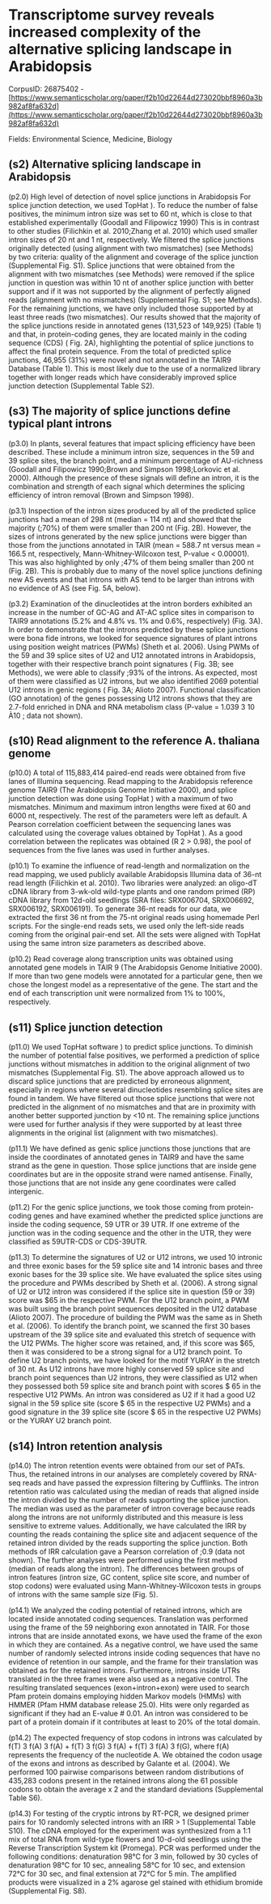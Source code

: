 # Transcriptome survey reveals increased complexity of the alternative splicing landscape in Arabidopsis

CorpusID: 26875402 - [https://www.semanticscholar.org/paper/f2b10d22644d273020bbf8960a3b982af8fa632d](https://www.semanticscholar.org/paper/f2b10d22644d273020bbf8960a3b982af8fa632d)

Fields: Environmental Science, Medicine, Biology

## (s2) Alternative splicing landscape in Arabidopsis
(p2.0) High level of detection of novel splice junctions in Arabidopsis For splice junction detection, we used TopHat ). To reduce the number of false positives, the minimum intron size was set to 60 nt, which is close to that established experimentally (Goodall and Filipowicz 1990) This is in contrast to other studies (Filichkin et al. 2010;Zhang et al. 2010) which used smaller intron sizes of 20 nt and 1 nt, respectively. We filtered the splice junctions originally detected (using alignment with two mismatches) (see Methods) by two criteria: quality of the alignment and coverage of the splice junction (Supplemental Fig. S1). Splice junctions that were obtained from the alignment with two mismatches (see Methods) were removed if the splice junction in question was within 10 nt of another splice junction with better support and if it was not supported by the alignment of perfectly aligned reads (alignment with no mismatches) (Supplemental Fig. S1; see Methods). For the remaining junctions, we have only included those supported by at least three reads (two mismatches). Our results showed that the majority of the splice junctions reside in annotated genes (131,523 of 149,925) (Table 1) and that, in protein-coding genes, they are located mainly in the coding sequence (CDS) ( Fig. 2A), highlighting the potential of splice junctions to affect the final protein sequence. From the total of predicted splice junctions, 46,955 (31%) were novel and not annotated in the TAIR9 Database (Table 1). This is most likely due to the use of a normalized library together with longer reads which have considerably improved splice junction detection (Supplemental Table S2).
## (s3) The majority of splice junctions define typical plant introns
(p3.0) In plants, several features that impact splicing efficiency have been described. These include a minimum intron size, sequences in the 59 and 39 splice sites, the branch point, and a minimum percentage of AU-richness (Goodall and Filipowicz 1990;Brown and Simpson 1998;Lorkovic et al. 2000). Although the presence of these signals will define an intron, it is the combination and strength of each signal which determines the splicing efficiency of intron removal (Brown and Simpson 1998).

(p3.1) Inspection of the intron sizes produced by all of the predicted splice junctions had a mean of 298 nt (median = 114 nt) and showed that the majority (;70%) of them were smaller than 200 nt (Fig. 2B). However, the sizes of introns generated by the new splice junctions were bigger than those from the junctions annotated in TAIR (mean = 588.7 nt versus mean = 166.5 nt, respectively, Mann-Whitney-Wilcoxon test, P-value < 0.00001). This was also highlighted by only ;47% of them being smaller than 200 nt (Fig. 2B). This is probably due to many of the novel splice junctions defining new AS events and that introns with AS tend to be larger than introns with no evidence of AS (see Fig. 5A, below).

(p3.2) Examination of the dinucleotides at the intron borders exhibited an increase in the number of GC-AG and AT-AC splice sites in comparison to TAIR9 annotations (5.2% and 4.8% vs. 1% and 0.6%, respectively) (Fig. 3A). In order to demonstrate that the introns predicted by these splice junctions were bona fide introns, we looked for sequence signatures of plant introns using position weight matrices (PWMs) (Sheth et al. 2006). Using PWMs of the 59 and 39 splice sites of U2 and U12 annotated introns in Arabidopsis, together with their respective branch point signatures ( Fig. 3B; see Methods), we were able to classify ;93% of the introns. As expected, most of them were classified as U2 introns, but we also identified 2069 potential U12 introns in genic regions ( Fig. 3A;   Alioto 2007). Functional classification (GO annotation) of the genes possessing U12 introns shows that they are 2.7-fold enriched in DNA and RNA metabolism class (P-value = 1.039 3 10 À10 ; data not shown).
## (s10) Read alignment to the reference A. thaliana genome
(p10.0) A total of 115,883,414 paired-end reads were obtained from five lanes of Illumina sequencing. Read mapping to the Arabidopsis reference genome TAIR9 (The Arabidopsis Genome Initiative 2000), and splice junction detection was done using TopHat ) with a maximum of two mismatches. Minimum and maximum intron lengths were fixed at 60 and 6000 nt, respectively. The rest of the parameters were left as default. A Pearson correlation coefficient between the sequencing lanes was calculated using the coverage values obtained by TopHat ). As a good correlation between the replicates was obtained (R 2 > 0.98), the pool of sequences from the five lanes was used in further analyses.

(p10.1) To examine the influence of read-length and normalization on the read mapping, we used publicly available Arabidopsis Illumina data of 36-nt read length (Filichkin et al. 2010). Two libraries were analyzed: an oligo-dT cDNA library from 3-wk-old wild-type plants and one random primed (RP) cDNA library from 12d-old seedlings (SRA files: SRX006704, SRX006692, SRX006192, SRX006191). To generate 36-nt reads for our data, we extracted the first 36 nt from the 75-nt original reads using homemade Perl scripts. For the single-end reads sets, we used only the left-side reads coming from the original pair-end set. All the sets were aligned with TopHat using the same intron size parameters as described above.

(p10.2) Read coverage along transcription units was obtained using annotated gene models in TAIR 9 (The Arabidopsis Genome Initiative 2000). If more than two gene models were annotated for a particular gene, then we chose the longest model as a representative of the gene. The start and the end of each transcription unit were normalized from 1% to 100%, respectively.
## (s11) Splice junction detection
(p11.0) We used TopHat software ) to predict splice junctions. To diminish the number of potential false positives, we performed a prediction of splice junctions without mismatches in addition to the original alignment of two mismatches (Supplemental Fig. S1). The above approach allowed us to discard splice junctions that are predicted by erroneous alignment, especially in regions where several dinucleotides resembling splice sites are found in tandem. We have filtered out those splice junctions that were not predicted in the alignment of no mismatches and that are in proximity with another better supported junction by <10 nt. The remaining splice junctions were used for further analysis if they were supported by at least three alignments in the original list (alignment with two mismatches).

(p11.1) We have defined as genic splice junctions those junctions that are inside the coordinates of annotated genes in TAIR9 and have the same strand as the gene in question. Those splice junctions that are inside gene coordinates but are in the opposite strand were named antisense. Finally, those junctions that are not inside any gene coordinates were called intergenic.

(p11.2) For the genic splice junctions, we took those coming from protein-coding genes and have examined whether the predicted splice junctions are inside the coding sequence, 59 UTR or 39 UTR. If one extreme of the junction was in the coding sequence and the other in the UTR, they were classified as 59UTR-CDS or CDS-39UTR.

(p11.3) To determine the signatures of U2 or U12 introns, we used 10 intronic and three exonic bases for the 59 splice site and 14 intronic bases and three exonic bases for the 39 splice site. We have evaluated the splice sites using the procedure and PWMs described by Sheth et al. (2006). A strong signal of U2 or U12 intron was considered if the splice site in question (59 or 39) score was $65 in the respective PWM. For the U12 branch point, a PWM was built using the branch point sequences deposited in the U12 database (Alioto 2007). The procedure of building the PWM was the same as in Sheth et al. (2006). To identify the branch point, we scanned the first 30 bases upstream of the 39 splice site and evaluated this stretch of sequence with the U12 PWMs. The higher score was retained, and, if this score was $65, then it was considered to be a strong signal for a U12 branch point. To define U2 branch points, we have looked for the motif YURAY in the stretch of 30 nt. As U12 introns have more highly conserved 59 splice site and branch point sequences than U2 introns, they were classified as U12 when they possessed both 59 splice site and branch point with scores $ 65 in the respective U12 PWMs. An intron was considered as U2 if it had a good U2 signal in the 59 splice site (score $ 65 in the respective U2 PWMs) and a good signature in the 39 splice site (score $ 65 in the respective U2 PWMs) or the YURAY U2 branch point.
## (s14) Intron retention analysis
(p14.0) The intron retention events were obtained from our set of PATs. Thus, the retained introns in our analyses are completely covered by RNA-seq reads and have passed the expression filtering by Cufflinks. The intron retention ratio was calculated using the median of reads that aligned inside the intron divided by the number of reads supporting the splice junction. The median was used as the parameter of intron coverage because reads along the introns are not uniformly distributed and this measure is less sensitive to extreme values. Additionally, we have calculated the IRR by counting the reads containing the splice site and adjacent sequence of the retained intron divided by the reads supporting the splice junction. Both methods of IRR calculation gave a Pearson correlation of ;0.9 (data not shown). The further analyses were performed using the first method (median of reads along the intron). The differences between groups of intron features (intron size, GC content, splice site score, and number of stop codons) were evaluated using Mann-Whitney-Wilcoxon tests in groups of introns with the same sample size (Fig. 5).

(p14.1) We analyzed the coding potential of retained introns, which are located inside annotated coding sequences. Translation was performed using the frame of the 59 neighboring exon annotated in TAIR. For those introns that are inside annotated exons, we have used the frame of the exon in which they are contained. As a negative control, we have used the same number of randomly selected introns inside coding sequences that have no evidence of retention in our sample, and the frame for their translation was obtained as for the retained introns. Furthermore, introns inside UTRs translated in the three frames were also used as a negative control. The resulting translated sequences (exon+intron+exon) were used to search Pfam protein domains employing hidden Markov models (HMMs) with HMMER (Pfam HMM database release 25.0). Hits were only regarded as significant if they had an E-value # 0.01. An intron was considered to be part of a protein domain if it contributes at least to 20% of the total domain.

(p14.2) The expected frequency of stop codons in introns was calculated by f(T) 3 f(A) 3 f(A) + f(T) 3 f(G) 3 f(A) + f(T) 3 f(A) 3 f(G), where f(A) represents the frequency of the nucleotide A. We obtained the codon usage of the exons and introns as described by Galante et al. (2004). We performed 100 pairwise comparisons between random distributions of 435,283 codons present in the retained introns along the 61 possible codons to obtain the average x 2 and the standard deviations (Supplemental Table S6).

(p14.3) For testing of the cryptic introns by RT-PCR, we designed primer pairs for 10 randomly selected introns with an IRR > 1 (Supplemental Table S10). The cDNA employed for the experiment was synthesized from a 1:1 mix of total RNA from wild-type flowers and 10-d-old seedlings using the Reverse Transcription System kit (Promega). PCR was performed under the following conditions: denaturation 98°C for 3 min, followed by 30 cycles of denaturation 98°C for 10 sec, annealing 58°C for 10 sec, and extension 72°C for 30 sec, and final extension at 72°C for 5 min. The amplified products were visualized in a 2% agarose gel stained with ethidium bromide (Supplemental Fig. S8).
